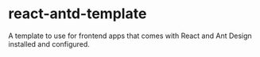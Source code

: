 # react-antd-template
A template to use for frontend apps that comes with React and Ant Design installed and configured.
